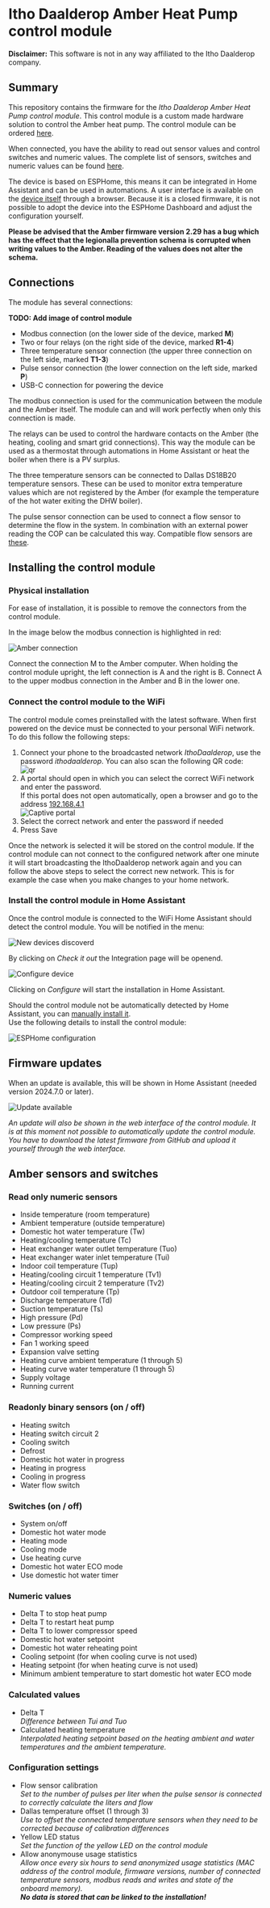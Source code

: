 # Itho Daalderop Amber Heat Pump control module

**Disclaimer:** This software is not in any way affiliated to the Itho Daalderop company.

## Summary

This repository contains the firmware for the *Itho Daalderop Amber Heat Pump control module*. This control module is a custom made hardware solution to control the Amber heat pump. The control module can be ordered [here](https://forms.gle/3R2AAtGyy7Cqq65Q9).

When connected, you have the ability to read out sensor values and control switches and numeric values. The complete list of sensors, switches and numeric values can be found [here](#amber-sensors-and-switches).

The device is based on ESPHome, this means it can be integrated in Home Assistant and can be used in automations. A user interface is available on the [device itself](http://ithodaalderop-amber.local/) through a browser. Because it is a closed firmware, it is not possible to adopt the device into the ESPHome Dashboard and adjust the configuration yourself.

**Please be advised that the Amber firmware version 2.29 has a bug which has the effect that the legionalla prevention schema is corrupted when writing values to the Amber. Reading of the values does not alter the schema.**

## Connections

The module has several connections:

**TODO: Add image of control module**

* Modbus connection (on the lower side of the device, marked **M**)
* Two or four relays (on the right side of the device, marked **R1-4**)
* Three temperature sensor connection (the upper three connection on the left side, marked **T1-3**)
* Pulse sensor connection (the lower connection on the left side, marked **P**)
* USB-C connection for powering the device

The modbus connection is used for the communication between the module and the Amber itself. The module can and will work perfectly when only this connection is made.

The relays can be used to control the hardware contacts on the Amber (the heating, cooling and smart grid connections). This way the module can be used as a thermostat through automations in Home Assistant or heat the boiler when there is a PV surplus.

The three temperature sensors can be connected to Dallas DS18B20 temperature sensors. These can be used to monitor extra temperature values which are not registered by the Amber (for example the temperature of the hot water exiting the DHW boiler).

The pulse sensor connection can be used to connect a flow sensor to determine the flow in the system. In combination with an external power reading the COP can be calculated this way. Compatible flow sensors are [these](https://www.tinytronics.nl/nl/sensoren/vloeistof/yf-b10-water-flow-sensor-messing-g1).

## Installing the control module

### Physical installation
For ease of installation, it is possible to remove the connectors from the control module.

In the image below the modbus connection is highlighted in red:

![Amber connection](/images/amber_connection.jpg)

Connect the connection M to the Amber computer. When holding the control module upright, the left connection is A and the right is B. Connect A to the upper modbus connection in the Amber and B in the lower one.

### Connect the control module to the WiFi

The control module comes preinstalled with the latest software. When first powered on the device must be connected to your personal WiFi network. To do this follow the following steps:

1. Connect your phone to the broadcasted network *IthoDaalderop*, use the password *ithodaalderop*. You can also scan the following QR code:  
![qr](/images/qr-wifi.png)
1. A portal should open in which you can select the correct WiFi network and enter the password.  
If this portal does not open automatically, open a browser and go to the address [192.168.4.1](http://192.168.4.1/)  
![Captive portal](/images/captive_portal-ui.png)
1. Select the correct network and enter the password if needed
1. Press Save

Once the network is selected it will be stored on the control module. If the control module can not connect to the configured network after one minute it will start broadcasting the IthoDaalderop network again and you can follow the above steps to select the correct new network. This is for example the case when you make changes to your home network.

### Install the control module in Home Assistant

Once the control module is connected to the WiFi Home Assistant should detect the control module. You will be notified in the menu:

![New devices discoverd](/images/hass-new-device-discoverd-en.png)

By clicking on *Check it out* the Integration page will be openend.

![Configure device](/images/hass-add-device-en.png)

Clicking on *Configure* will start the installation in Home Assistant.

Should the control module not be automatically detected by Home Assistant, you can [manually install it](https://my.home-assistant.io/redirect/config_flow_start?domain=esphome).  
Use the following details to install the control module:

![ESPHome configuration](/images/hass-config-esphome-en.png)

## Firmware updates

When an update is available, this will be shown in Home Assistant (needed version 2024.7.0 or later). 

![Update available](/images/hass-update-device-en.png)

*An update will also be shown in the web interface of the control module. It is at this moment not possible to automatically update the control module. You have to download the latest firmware from GitHub and upload it yourself through the web interface.*

## Amber sensors and switches

### Read only numeric sensors

* Inside temperature (room temperature)
* Ambient temperature (outside temperature)
* Domestic hot water temperature (Tw)
* Heating/cooling temperature (Tc)
* Heat exchanger water outlet temperature (Tuo)
* Heat exchanger water inlet temperature (Tui)
* Indoor coil temperature (Tup)
* Heating/cooling circuit 1 temperature (Tv1)
* Heating/cooling circuit 2 temperature (Tv2)
* Outdoor coil temperature (Tp)
* Discharge temperature (Td)
* Suction temperature (Ts)
* High pressure (Pd)
* Low pressure (Ps)
* Compressor working speed
* Fan 1 working speed
* Expansion valve setting
* Heating curve ambient temperature (1 through 5)
* Heating curve water temperature (1 through 5)
* Supply voltage
* Running current

### Readonly binary sensors (on / off)

* Heating switch
* Heating switch circuit 2
* Cooling switch
* Defrost
* Domestic hot water in progress
* Heating in progress
* Cooling in progress
* Water flow switch

### Switches (on / off)

* System on/off
* Domestic hot water mode
* Heating mode
* Cooling mode
* Use heating curve
* Domestic hot water ECO mode
* Use domestic hot water timer

### Numeric values

* Delta T to stop heat pump
* Delta T to restart heat pump
* Delta T to lower compressor speed
* Domestic hot water setpoint
* Domestic hot water reheating point
* Cooling setpoint (for when cooling curve is not used)
* Heating setpoint (for when heating curve is not used)
* Minimum ambient temperature to start domestic hot water ECO mode

### Calculated values

* Delta T  
  *Difference between Tui and Tuo*
* Calculated heating temperature  
  *Interpolated heating setpoint based on the heating ambient and water temperatures and the ambient temperature.*

### Configuration settings

* Flow sensor calibration  
  *Set to the number of pulses per liter when the pulse sensor is connected to correctly calculate the liters and flow*
* Dallas temperature offset (1 through 3)  
  *Use to offset the connected temperature sensors when they need to be corrected because of calibration differences*
* Yellow LED status  
  *Set the function of the yellow LED on the control module*
* Allow anonymouse usage statistics  
  *Allow once every six hours to send anonymized usage statistics (MAC address of the control module, firmware versions, number of connected temperature sensors, modbus reads and writes and state of the onboard memory).  
  **No data is stored that can be linked to the installation!***